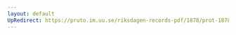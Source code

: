 ```yaml
---
layout: default
UpRedirect: https://pruto.im.uu.se/riksdagen-records-pdf/1878/prot-1878--fk--002/prot-1878--fk--002_000.pdf
---
```

